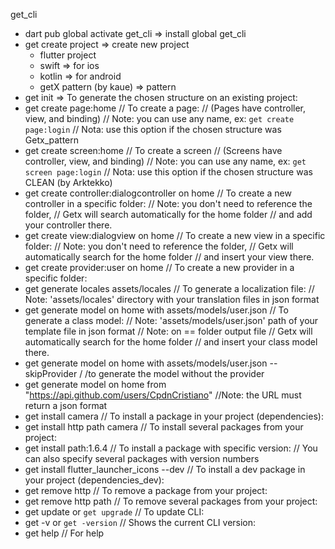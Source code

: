 get_cli
- dart pub global activate get_cli => install global get_cli
- get create project => create new project
  - flutter project
  - swift => for ios
  - kotlin => for android
  - getX pattern (by kaue) => pattern
- get init => To generate the chosen structure on an existing project:
- get create page:home
   // To create a page:
   // (Pages have controller, view, and binding)
   // Note: you can use any name, ex: `get create page:login`
   // Nota: use this option if the chosen structure was Getx_pattern
- get create screen:home 
   // To create a screen
   // (Screens have controller, view, and binding)
   // Note: you can use any name, ex: `get screen page:login`
   // Nota: use this option if the chosen structure was CLEAN (by Arktekko)
- get create controller:dialogcontroller on home
   // To create a new controller in a specific folder:
   // Note: you don't need to reference the folder,
   // Getx will search automatically for the home folder
   // and add your controller there.
- get create view:dialogview on home
   // To create a new view in a specific folder:
   // Note: you don't need to reference the folder,
   // Getx will automatically search for the home folder
   // and insert your view there.
- get create provider:user on home
   // To create a new provider in a specific folder:
- get generate locales assets/locales
   // To generate a localization file:
   // Note: 'assets/locales' directory with your translation files in json format
- get generate model on home with assets/models/user.json
   // To generate a class model:
   // Note: 'assets/models/user.json' path of your template file in json format
   // Note: on  == folder output file
   // Getx will automatically search for the home folder
   // and insert your class model there.
- get generate model on home with assets/models/user.json --skipProvider
   / /to generate the model without the provider
- get generate model on home from "https://api.github.com/users/CpdnCristiano"
   //Note: the URL must return a json format
- get install camera
   // To install a package in your project (dependencies):
- get install http path camera
   // To install several packages from your project:
- get install path:1.6.4
   // To install a package with specific version:
   // You can also specify several packages with version numbers
- get install flutter_launcher_icons --dev
   // To install a dev package in your project (dependencies_dev):
- get remove http
   // To remove a package from your project:
- get remove http path
   // To remove several packages from your project:
- get update or `get upgrade`
   // To update CLI:
- get -v or `get -version`
   // Shows the current CLI version:
- get help
   // For help